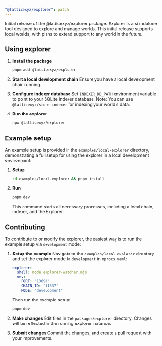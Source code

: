 ```yaml
---
"@latticexyz/explorer": patch
---
```


Initial release of the @latticexyz/explorer package. Explorer is a standalone tool designed to explore and manage worlds. This initial release supports local worlds, with plans to extend support to any world in the future.

## Using explorer

1. **Install the package**

   ```sh
   pnpm add @latticexyz/explorer
   ```

2. **Start a local development chain**
   Ensure you have a local development chain running.

3. **Configure indexer database**
   Set `INDEXER_DB_PATH` environment variable to point to your SQLite indexer database.
   Note: You can use `@latticexyz/store-indexer` for indexing your world's data.

4. **Run the explorer**
   ```sh
   npx @latticexyz/explorer
   ```

## Example setup

An example setup is provided in the `examples/local-explorer` directory, demonstrating a full setup for using the explorer in a local development environment:

1. **Setup**

   ```sh
   cd examples/local-explorer && pnpm install
   ```

2. **Run**

   ```sh
   pnpm dev
   ```

   This command starts all necessary processes, including a local chain, indexer, and the Explorer.

## Contributing

To contribute to or modify the explorer, the easiest way is to run the example setup via `development` mode:

1. **Setup the example**
   Navigate to the `examples/local-explorer` directory and set the explorer mode to `development` in `mprocs.yaml`:

   ```yaml
   explorer:
     shell: node explorer-watcher.mjs
     env:
       PORT: "13690"
       CHAIN_ID: "31337"
       MODE: "development"
   ```

   Then run the example setup:

   ```sh
   pnpm dev
   ```

2. **Make changes**
   Edit files in the `packages/explorer` directory. Changes will be reflected in the running explorer instance.

3. **Submit changes**
   Commit the changes, and create a pull request with your improvements.

